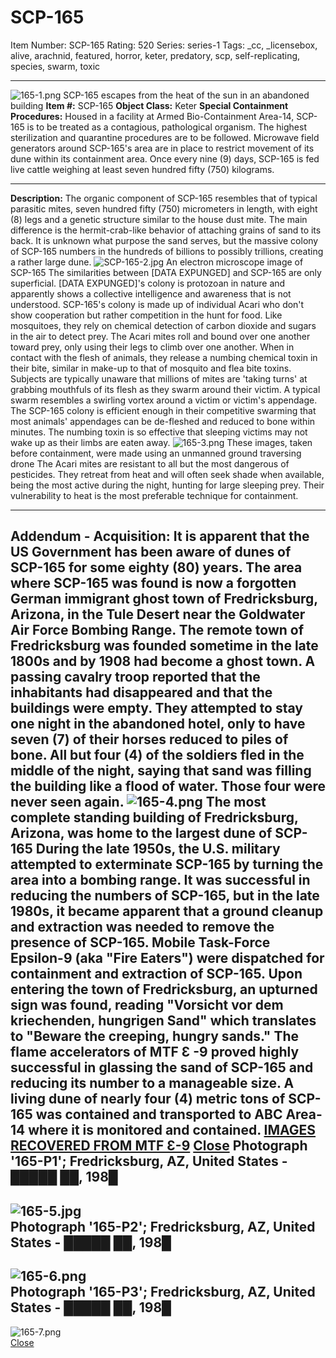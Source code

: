 # SCP-165
Item Number: SCP-165
Rating: 520
Series: series-1
Tags: _cc, _licensebox, alive, arachnid, featured, horror, keter, predatory, scp, self-replicating, species, swarm, toxic

---

![165-1.png](http://scp-wiki.wdfiles.com/local--files/scp-165/165-1.png)
SCP-165 escapes from the heat of the sun in an abandoned building
**Item #:** SCP-165
**Object Class:** Keter
**Special Containment Procedures:** Housed in a facility at Armed Bio-Containment Area-14, SCP-165 is to be treated as a contagious, pathological organism. The highest sterilization and quarantine procedures are to be followed.
Microwave field generators around SCP-165's area are in place to restrict movement of its dune within its containment area. Once every nine (9) days, SCP-165 is fed live cattle weighing at least seven hundred fifty (750) kilograms.
* * *
**Description:** The organic component of SCP-165 resembles that of typical parasitic mites, seven hundred fifty (750) micrometers in length, with eight (8) legs and a genetic structure similar to the house dust mite. The main difference is the hermit-crab-like behavior of attaching grains of sand to its back. It is unknown what purpose the sand serves, but the massive colony of SCP-165 numbers in the hundreds of billions to possibly trillions, creating a rather large dune.
![SCP-165-2.jpg](http://scp-wiki.wdfiles.com/local--files/scp-165/SCP-165-2.jpg)
An electron microscope image of SCP-165
The similarities between [DATA EXPUNGED] and SCP-165 are only superficial. [DATA EXPUNGED]'s colony is protozoan in nature and apparently shows a collective intelligence and awareness that is not understood. SCP-165's colony is made up of individual Acari who don't show cooperation but rather competition in the hunt for food. Like mosquitoes, they rely on chemical detection of carbon dioxide and sugars in the air to detect prey. The Acari mites roll and bound over one another toward prey, only using their legs to climb over one another. When in contact with the flesh of animals, they release a numbing chemical toxin in their bite, similar in make-up to that of mosquito and flea bite toxins. Subjects are typically unaware that millions of mites are 'taking turns' at grabbing mouthfuls of its flesh as they swarm around their victim.
A typical swarm resembles a swirling vortex around a victim or victim's appendage. The SCP-165 colony is efficient enough in their competitive swarming that most animals' appendages can be de-fleshed and reduced to bone within minutes. The numbing toxin is so effective that sleeping victims may not wake up as their limbs are eaten away.
![165-3.png](http://scp-wiki.wdfiles.com/local--files/scp-165/165-3.png)
These images, taken before containment, were made using an unmanned ground traversing drone
The Acari mites are resistant to all but the most dangerous of pesticides. They retreat from heat and will often seek shade when available, being the most active during the night, hunting for large sleeping prey. Their vulnerability to heat is the most preferable technique for containment.
* * *
**Addendum - Acquisition:** It is apparent that the US Government has been aware of dunes of SCP-165 for some eighty (80) years. The area where SCP-165 was found is now a forgotten German immigrant ghost town of Fredricksburg, Arizona, in the Tule Desert near the Goldwater Air Force Bombing Range.
The remote town of Fredricksburg was founded sometime in the late 1800s and by 1908 had become a ghost town. A passing cavalry troop reported that the inhabitants had disappeared and that the buildings were empty. They attempted to stay one night in the abandoned hotel, only to have seven (7) of their horses reduced to piles of bone. All but four (4) of the soldiers fled in the middle of the night, saying that sand was filling the building like a flood of water. Those four were never seen again.
![165-4.png](http://scp-wiki.wdfiles.com/local--files/scp-165/165-4.png)
The most complete standing building of Fredricksburg, Arizona, was home to the largest dune of SCP-165
During the late 1950s, the U.S. military attempted to exterminate SCP-165 by turning the area into a bombing range. It was successful in reducing the numbers of SCP-165, but in the late 1980s, it became apparent that a ground cleanup and extraction was needed to remove the presence of SCP-165. Mobile Task-Force Epsilon-9 (aka "Fire Eaters") were dispatched for containment and extraction of SCP-165. Upon entering the town of Fredricksburg, an upturned sign was found, reading "Vorsicht vor dem kriechenden, hungrigen Sand" which translates to "Beware the creeping, hungry sands." The flame accelerators of MTF **Ɛ** -9 proved highly successful in glassing the sand of SCP-165 and reducing its number to a manageable size. A living dune of nearly four (4) metric tons of SCP-165 was contained and transported to ABC Area-14 where it is monitored and contained.
[**IMAGES RECOVERED FROM MTF Ɛ-9**](javascript:;)
[Close](javascript:;)
Photograph '165-P1'; Fredricksburg, AZ, United States - █████ ██, 198█  
---  
![165-5.jpg](http://scp-wiki.wdfiles.com/local--files/scp-165/165-5.jpg)  
Photograph '165-P2'; Fredricksburg, AZ, United States - █████ ██, 198█  
---  
![165-6.png](http://scp-wiki.wdfiles.com/local--files/scp-165/165-6.png)  
Photograph '165-P3'; Fredricksburg, AZ, United States - █████ ██, 198█  
---  
![165-7.png](http://scp-wiki.wdfiles.com/local--files/scp-165/165-7.png)  
[Close](javascript:;)